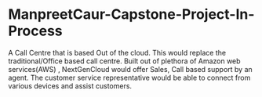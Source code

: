 # ManpreetCaur-Capstone-Project-In-Process
A Call Centre that is based Out of the cloud. This would replace the traditional/Office based call centre. Built out of plethora of Amazon web services(AWS) , NextGenCloud would offer Sales, Call based support by an agent. The customer service representative would be able to connect from various devices and assist customers.   
